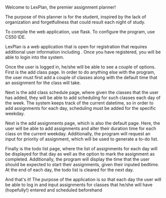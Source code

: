 Welcome to LexPlan, the premier assignment planner!

The purpose of this planner is for the student, inspired by the lack of organization and forgetfullness that could result each night of study.

To compile the web application, use flask.
To configure the program, use CS50 IDE.

LexPlan is a web application that is open for registration that requires additional user information including . Once you have registered,
you will be able to login into the system.

Once the user is logged in, he/she will be able to see a couple of options. First is the add class page. In order to do anything else with
the program, the user must first add a couple of classes along with the default time that an assignment for the class will take.

Next is the add class schedule page, where given the classes that the user has added, they will be able to add scheduling for such classes
each day of the week. The system keeps track of the current datetime, so in order to add assignments for each day, scheduling must be added for
the specific weekday.

Next is the add assignments page, which is also the default page. Here, the user will be able to add assignments and alter their duration time
for each class on the current weekday. Additionally, the program will request an input for priority of assignment, which will be used to generate
a to-do list.

Finally is the todo list page, where the list of assignments for each day will be displayed for that day as well as the option to mark the assignment
as completed. Additionally, the program will display the time that the user should be expected to start their assignments, given their inputed bedtime.
At the end of each day, the todo list is cleared for the next day.

And that's it! The purpose of the application is so that each day the user will be able to log in and input assignments for classes that he/she
will have (hopefully!) entered and scheduled beforehand

